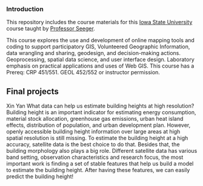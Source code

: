 ### Introduction
This repository includes the course materials for this [Iowa State University](https://www.iastate.edu) course taught by [Professor Seeger](https://faculty.sites.iastate.edu/cjseeger/).

This course explores the use and development of online mapping tools and coding to support participatory GIS, Volunteered Geographic Information, data wrangling and sharing, geodesign, and decision-making actions. Geoprocessing, spatial data science, and user interface design. Laboratory emphasis on practical applications and uses of Web GIS. 
This course has a Prereq: CRP 451/551. GEOL 452/552 or instructor permission.


## Final projects

Xin Yan
What data can help us estimate building heights at high resolution?
Building height is an important indicator for estimating energy consumption, material stock allocation, greenhouse gas emissions, urban heat island effects, distribution of population,
and urban development plan. However, openly accessible building height information over large
areas at high spatial resolution is still missing. To estimate the building height at a high accuracy,
satellite data is the best choice to do that. Besides that, the building morphology also plays a big role. Different satellite data has various band setting, observation characteristics and research focus, the most important work is finding a set of stable features that help us build a model to estimate the building height. After having these features, we can easily predict the building height!
